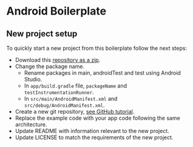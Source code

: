 # Android Boilerplate

## New project setup

To quickly start a new project from this boilerplate follow the next steps:

* Download this [repository as a zip](https://github.com/livos/android-boilerplate/archive/master.zip).
* Change the package name.
  * Rename packages in main, androidTest and test using Android Studio.
  * In `app/build.gradle` file, `packageName` and `testInstrumentationRunner`.
  * In `src/main/AndroidManifest.xml` and `src/debug/AndroidManifest.xml`.
* Create a new git repository, [see GitHub tutorial](https://help.github.com/articles/adding-an-existing-project-to-github-using-the-command-line/).
* Replace the example code with your app code following the same architecture.
* Update README with information relevant to the new project.
* Update LICENSE to match the requirements of the new project.
